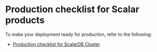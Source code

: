 # Production checklist for Scalar products

To make your deployment ready for production, refer to the following:

* [Production checklist for ScalarDB Cluster](./ProductionChecklistForScalarDBCluster.md)
